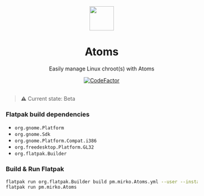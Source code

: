 <div align="center">
  <img src="https://raw.githubusercontent.com/mirkobrombin/Atoms/main/data/icons/hicolor/scalable/apps/pm.mirko.Atoms.svg" width="64">
  <h1 align="center">Atoms</h1>
  <p align="center">Easily manage Linux chroot(s) with Atoms</p>
  <a href="https://www.codefactor.io/repository/github/mirkobrombin/atoms"><img src="https://www.codefactor.io/repository/github/mirkobrombin/atoms/badge" alt="CodeFactor" /></a>
</div>

<br/>

> ⚠️ Current state: Beta


### Flatpak build dependencies
- `org.gnome.Platform`
- `org.gnome.Sdk`
- `org.gnome.Platform.Compat.i386`
- `org.freedesktop.Platform.GL32`
- `org.flatpak.Builder`


### Build & Run Flatpak

```bash
flatpak run org.flatpak.Builder build pm.mirko.Atoms.yml --user --install --force-clean
flatpak run pm.mirko.Atoms
```